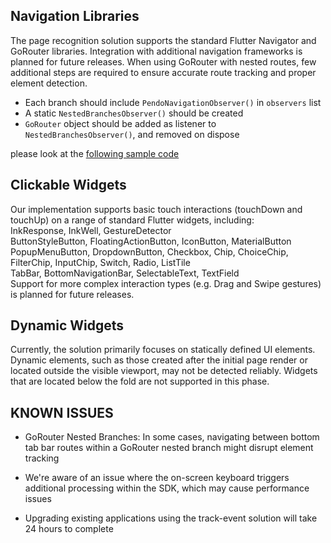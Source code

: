 

## Navigation Libraries
The page recognition solution supports the standard Flutter Navigator and GoRouter libraries. Integration with additional navigation frameworks is planned for future releases.
When using GoRouter with nested routes, few additional steps are required to ensure accurate route tracking and proper element detection.

- Each branch should include `PendoNavigationObserver()` in `observers` list
- A static `NestedBranchesObserver()` should be created 
- `GoRouter` object should be added as listener to `NestedBranchesObserver()`, and removed on dispose 

please look at the [following sample code ](/other/flutter-code-samples.md)

## Clickable Widgets
Our implementation supports basic touch interactions (touchDown and touchUp) on a range of standard Flutter widgets, including:<br>
InkResponse, InkWell, GestureDetector<br>
ButtonStyleButton, FloatingActionButton, IconButton, MaterialButton<br>
PopupMenuButton, DropdownButton, Checkbox, Chip, ChoiceChip, FilterChip, InputChip, Switch, Radio, ListTile<br>
TabBar, BottomNavigationBar, SelectableText, TextField<br>
Support for more complex interaction types (e.g. Drag and Swipe gestures) is planned for future releases.

## Dynamic Widgets
Currently, the solution primarily focuses on statically defined UI elements. Dynamic elements, such as those created after the initial page render or located outside the visible viewport, may not be detected reliably.
Widgets that are located below the fold are not supported in this phase.

## KNOWN ISSUES
- GoRouter Nested Branches: In some cases, navigating between bottom tab bar routes within a GoRouter nested branch might disrupt element tracking

- We're aware of an issue where the on-screen keyboard triggers additional processing within the SDK, which may cause performance issues

- Upgrading existing applications using the track-event solution will take 24 hours to complete
